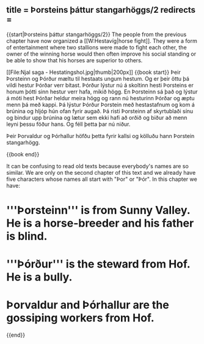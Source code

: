 title = Þorsteins þáttur stangarhöggs/2
redirects =
---

{{start|Þorsteins þáttur stangarhöggs/2}}
The people from the previous chapter have now organized a [[W:Hestavíg|horse fight]]. They were a form of entertainment where two stallions were made to fight each other, the owner of the winning horse would then often improve his social standing or be able to show that his horses are superior to others.


[[File:Njal saga - Hestatingshol.jpg|thumb|200px]]
{{book start}}
Þeir Þorsteinn og Þórður mæltu til hestaats ungum hestum. Og er þeir öttu þá vildi hestur Þórðar verr bítast. Þórður lýstur nú á skoltinn hesti Þorsteins er honum þótti sinn hestur verr hafa, mikið högg. En Þorsteinn sá það og lýstur á móti hest Þórðar  heldur meira högg og rann nú hesturinn Þórðar  og æptu menn þá með kappi. Þá lýstur Þórður Þorstein með hestastafnum og kom á brúnina og hljóp hún ofan fyrir augað. Þá risti Þorsteinn af skyrtublaði sínu og bindur upp brúnina og lætur sem ekki hafi að orðið og biður að menn leyni þessu föður hans. Og féll þetta þar nú niður.

Þeir Þorvaldur og Þórhallur höfðu þetta fyrir kallsi og kölluðu hann Þorstein stangarhögg.

{{book end}}


It can be confusing to read old texts because everybody's names are so similar. We are only on the second chapter of this text and we already have five characters whose names all start with "Þor" or "Þór". In this chapter we have:

# '''Þorsteinn''' is from Sunny Valley. He is a horse-breeder and his father is blind.
# '''Þórður''' is the steward from Hof. He is a bully.
# Þorvaldur and Þórhallur are the gossiping workers from Hof.

{{end}}